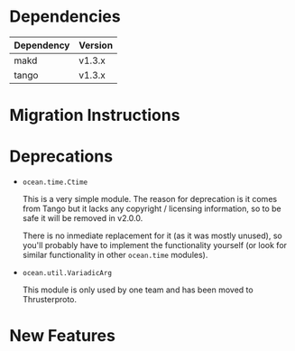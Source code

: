 Dependencies
============

Dependency | Version
-----------|---------
makd       | v1.3.x
tango      | v1.3.x

Migration Instructions
======================

Deprecations
============

* `ocean.time.Ctime`

  This is a very simple module. The reason for deprecation is it comes from
  Tango but it lacks any copyright / licensing information, so to be safe it
  will be removed in v2.0.0.

  There is no inmediate replacement for it (as it was mostly unused), so you'll
  probably have to implement the functionality yourself (or look for similar
  functionality in other `ocean.time` modules).

* `ocean.util.VariadicArg`

  This module is only used by one team and has been moved to Thrusterproto.


New Features
============
